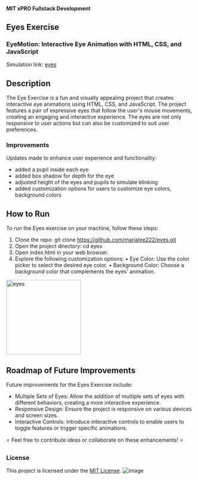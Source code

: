 #### MIT xPRO Fullstack Development
## Eyes Exercise
### EyeMotion: Interactive Eye Animation with HTML, CSS, and JavaScript
Simulation link: [eyes](https://marialee222.github.io/eyes/)

## Description
The Eye Exercise is a fun and visually appealing project that creates interactive eye animations using HTML, CSS, and JavaScript. The project features a pair of expressive eyes that follow the user's mouse movements, creating an engaging and interactive experience.  The eyes are not only responsive to user actions but can also be customized to suit user preferences.

### Improvements
Updates made to enhance user experience and functionality:
 - added a pupil inside each eye
 - added box shadow for depth for the eye
 - adjusted height of the eyes and pupils to simulate blinking
 - added customization options for users to customize eye colors, background colors

## How to Run
To run the Eyes exercise on your machine, follow these steps:
1. Clone the repo: git clone https://github.com/marialee222/eyes.git
2. Open the project directory: cd eyes
3. Open index.html in your web browser.
4. Explore the following customization options:
	• Eye Color: Use the color picker to select the desired eye color.
	• Background Color: Choose a background color that complements the eyes' animation.


<img width="200" alt="eyes" src="https://github.com/marialee222/eyes/assets/150623001/3c6da44e-f5b3-42f0-9a7e-e7f2bd62e34a">

	
## Roadmap of Future Improvements
Future improvements for the Eyes Exercise include:
 - Multiple Sets of Eyes: Allow the addition of multiple sets of eyes with different behaviors, creating a more interactive experience.
 - Responsive Design: Ensure the project is responsive on various devices and screen sizes.
 - Interactive Controls: Introduce interactive controls to enable users to toggle features or trigger specific animations.

:star: Feel free to contribute ideas or collaborate on these enhancements! :star:

### License
This project is licensed under the [MIT License](https://opensource.org/licenses/MIT).
![image](https://github.com/marialee222/eyes/assets/150623001/931f5019-6a32-4645-8404-8c236a8c6c97)
